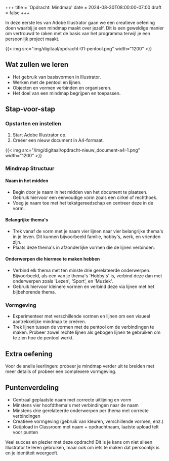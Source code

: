 +++
title = 'Opdracht: Mindmap'
date = 2024-08-30T08:00:00-07:00
draft = false
+++

In deze eerste les van Adobe Illustrator gaan we een creatieve oefening doen waarbij je een mindmap maakt over jezelf. Dit is een geweldige manier om vertrouwd te raken met de basis van het programma terwijl je een persoonlijk project maakt.

{{< img src="img/digitaal/opdracht-01-pentool.png" width="1200" >}}

## Wat zullen we leren

- Het gebruik van basisvormen in Illustrator.
- Werken met de pentool en lijnen.
- Objecten en vormen verbinden en organiseren.
- Het doel van een mindmap begrijpen en toepassen.

## Stap-voor-stap

### Opstarten en instellen

1. Start Adobe Illustrator op.
2. Creëer een nieuw document in A4-formaat.

{{< img src="/img/digitaal/opdracht-nieuw_document-a4-1.png" width="1200" >}}

### Mindmap Structuur

#### Naam in het midden
- Begin door je naam in het midden van het document te plaatsen. Gebruik hiervoor een eenvoudige vorm zoals een cirkel of rechthoek.
- Voeg je naam toe met het tekstgereedschap en centreer deze in de vorm.

#### Belangrijke thema's
- Trek vanaf de vorm met je naam vier lijnen naar vier belangrijke thema's in je leven. Dit kunnen bijvoorbeeld familie, hobby's, werk, en vrienden zijn.
- Plaats deze thema's in afzonderlijke vormen die de lijnen verbinden.

#### Onderwerpen die hiermee te maken hebben
- Verbind elk thema met ten minste drie gerelateerde onderwerpen. Bijvoorbeeld, als een van je thema's 'Hobby's' is, verbind deze dan met onderwerpen zoals 'Lezen', 'Sport', en 'Muziek'.
- Gebruik hiervoor kleinere vormen en verbind deze via lijnen met het bijbehorende thema.

### Vormgeving

- Experimenteer met verschillende vormen en lijnen om een visueel aantrekkelijke mindmap te creëren.
- Trek lijnen tussen de vormen met de pentool om de verbindingen te maken. Probeer zowel rechte lijnen als gebogen lijnen te gebruiken om te zien hoe de pentool werkt.

## Extra oefening

Voor de snelle leerlingen: probeer je mindmap verder uit te breiden met meer details of probeer een complexere vormgeving.

## Puntenverdeling

- Centraal geplaatste naam met correcte uitlijning en vorm
- Minstens vier hoofdthema's met verbindingen naar de naam
- Minstens drie gerelateerde onderwerpen per thema met correcte verbindingen
- Creatieve vormgeving (gebruik van kleuren, verschillende vormen, enz.)
- Geüpload in Classroom met naam + opdrachtnaam, laatste upload telt voor punten

Veel succes en plezier met deze opdracht! Dit is je kans om niet alleen Illustrator te leren gebruiken, maar ook om iets te maken dat persoonlijk is en je identiteit weergeeft.